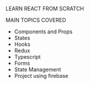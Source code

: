LEARN REACT FROM SCRATCH 


MAIN TOPICS COVERED

* Components and Props
* States
* Hooks
* Redux
* Typescript
* Forms
* State Management
* Project using firebase
